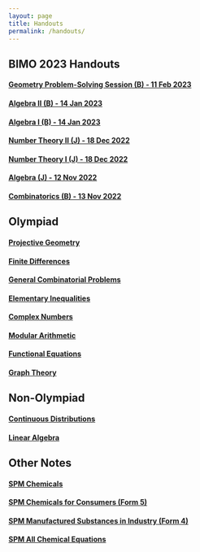 ```yaml
---
layout: page
title: Handouts
permalink: /handouts/
---
```


## BIMO 2023 Handouts

#### <a href="https://raw.githubusercontent.com/Tristanchaang/tristanchaang.github.io/main/downloads/Geometry(J-PSS)-11022023.pdf" download>Geometry Problem-Solving Session (B) - 11 Feb 2023</a>

#### <a href="https://raw.githubusercontent.com/Tristanchaang/tristanchaang.github.io/main/downloads/Algebra(B)-140120233.pdf" download>Algebra II (B) - 14 Jan 2023</a>

#### <a href="https://raw.githubusercontent.com/Tristanchaang/tristanchaang.github.io/main/downloads/Algebra(B)-140120232.pdf" download>Algebra I (B) - 14 Jan 2023</a>

#### <a href="https://raw.githubusercontent.com/Tristanchaang/tristanchaang.github.io/main/downloads/Number-Theory(J)-181220222.pdf" download>Number Theory II (J) - 18 Dec 2022</a>

#### <a href="https://raw.githubusercontent.com/Tristanchaang/tristanchaang.github.io/main/downloads/Number-Theory(J)-181220221.pdf" download>Number Theory I (J) - 18 Dec 2022</a>

#### <a href="https://raw.githubusercontent.com/Tristanchaang/tristanchaang.github.io/main/downloads/Algebra(J)-12112022.pdf" download>Algebra (J) - 12 Nov 2022</a>

#### <a href="https://raw.githubusercontent.com/Tristanchaang/tristanchaang.github.io/main/downloads/Combinatorics(B)-13112022.pdf" download>Combinatorics (B) - 13 Nov 2022</a>

## Olympiad

#### <a href="https://raw.githubusercontent.com/Tristanchaang/tristanchaang.github.io/main/downloads/Projective-Geometry.pdf" download>Projective Geometry</a>

#### <a href="https://raw.githubusercontent.com/Tristanchaang/tristanchaang.github.io/main/downloads/Finite-Differences.pdf" download>Finite Differences</a>

#### <a href="https://raw.githubusercontent.com/Tristanchaang/tristanchaang.github.io/main/downloads/Combinatorics.pdf" download>General Combinatorial Problems</a>

#### <a href="https://raw.githubusercontent.com/Tristanchaang/tristanchaang.github.io/main/downloads/Elementary-Inequalities.pdf" download>Elementary Inequalities</a>

#### <a href="https://raw.githubusercontent.com/Tristanchaang/tristanchaang.github.io/main/downloads/Complex-Numbers.pdf" download>Complex Numbers</a>

#### <a href="https://raw.githubusercontent.com/Tristanchaang/tristanchaang.github.io/main/downloads/Modular-Arithmetic.pdf" download>Modular Arithmetic</a>

#### <a href="https://raw.githubusercontent.com/Tristanchaang/tristanchaang.github.io/main/downloads/Functional-Equations.pdf" download>Functional Equations</a>

#### <a href="https://raw.githubusercontent.com/Tristanchaang/tristanchaang.github.io/main/downloads/Graph-Theory.pdf" download>Graph Theory</a>

## Non-Olympiad

#### <a href="https://raw.githubusercontent.com/Tristanchaang/tristanchaang.github.io/main/downloads/On-Continuous-Distributions.pdf" download>Continuous Distributions</a>

#### <a href="https://raw.githubusercontent.com/Tristanchaang/tristanchaang.github.io/main/downloads/Linear-Algebra.pdf" download>Linear Algebra</a>

## Other Notes

#### <a href="https://raw.githubusercontent.com/Tristanchaang/tristanchaang.github.io/main/downloads/Chemicals.pdf" download>SPM Chemicals</a>

#### <a href="https://raw.githubusercontent.com/Tristanchaang/tristanchaang.github.io/main/downloads/Chemicals-For-Consumers.pdf" download>SPM Chemicals for Consumers (Form 5)</a>

#### <a href="https://raw.githubusercontent.com/Tristanchaang/tristanchaang.github.io/main/downloads/Manufactured-Substances-In-Industry.pdf" download>SPM Manufactured Substances in Industry (Form 4)</a>

#### <a href="https://raw.githubusercontent.com/Tristanchaang/tristanchaang.github.io/main/downloads/Chem-Equations.pdf" download>SPM All Chemical Equations</a>
